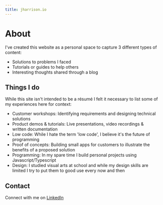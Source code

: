 ```yaml
---
title: jharrison.io
---
```


# About

I've created this website as a personal space to capture 3 different types of content:
- Solutions to problems I faced
- Tutorials or guides to help others
- Interesting thoughts shared through a blog


## Things I do
While this site isn't intended to be a résumé I felt it necessary to list some of my experiences here for context:  
 - Customer workshops:  Identifying requirements and designing technical solutions
 - Product demos & tutorials: Live presentations, video recordings & written documentation 
 - Low code: While I hate the term 'low code', I believe it's the future of programming
 - Proof of concepts: Building small apps for customers to illustrate the benefits of a proposed solution 
 - Programming: In my spare time I build personal projects using Javascript/Typescript
 - Design: I studied visual arts at school and while my design skills are limited I try to put them to good use every now and then


## Contact
Connect with me on [LinkedIn](https://www.linkedin.com/in/jharrisonau/)